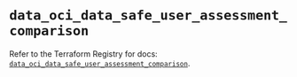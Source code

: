 # `data_oci_data_safe_user_assessment_comparison`

Refer to the Terraform Registry for docs: [`data_oci_data_safe_user_assessment_comparison`](https://registry.terraform.io/providers/hashicorp/oci/7.19.0/docs/data-sources/data_safe_user_assessment_comparison).
